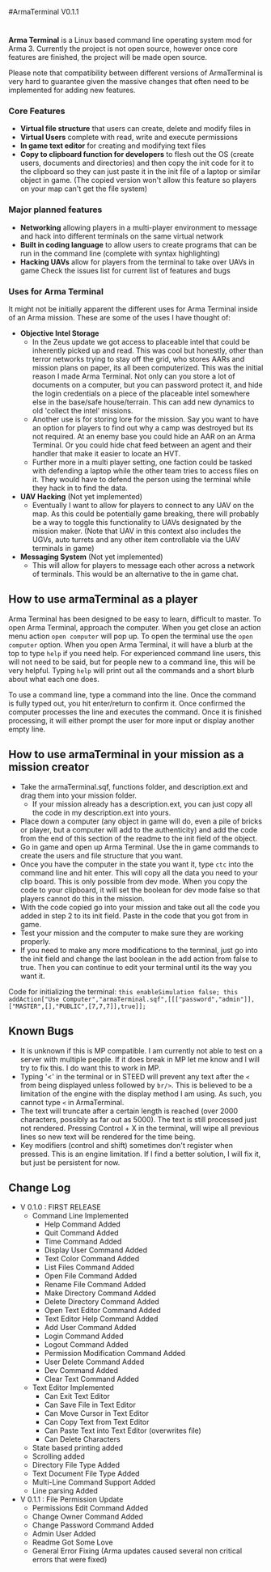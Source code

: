 #ArmaTerminal V0.1.1
# 
**Arma Terminal** is a Linux based command line operating system mod for Arma 3. Currently the project is not open source, however once core features are finished, the project will be made open source.

Please note that compatibility between different versions of ArmaTerminal is very hard to guarantee given the massive changes that often need to be implemented for adding new features.

### Core Features
 - **Virtual file structure** that users can create, delete and modify files in
 - **Virtual Users** complete with read, write and execute permissions
 - **In game text editor** for creating and modifying text files
 - **Copy to clipboard function for developers** to flesh out the OS (create users, documents and directories) and then copy the init code for it to the clipboard so they can just paste it in the init file of a laptop or similar object in game. (The copied version won't allow this feature so players on your map can't get the file system)

### Major planned features
 - **Networking** allowing players in a multi-player environment to message and hack into different terminals on the same virtual network
 - **Built in coding language** to allow users to create programs that can be run in the command line (complete with syntax highlighting)
 - **Hacking UAVs** allow for players from the terminal to take over UAVs in game
Check the issues list for current list of features and bugs

### Uses for Arma Terminal

It might not be initially apparent the different uses for Arma Terminal inside of an Arma mission. These are some of the uses I have thought of:

 - **Objective Intel Storage**
   - In the Zeus update we got access to placeable intel that could be inherently picked up and read. This was cool but honestly, other than terror networks trying to stay off the grid, who stores AARs and mission plans on paper, its all been computerized. This was the initial reason I made Arma Terminal. Not only can you store a lot of documents on a computer, but you can password protect it, and hide the login credentials on a piece of the placeable intel somewhere else in the base/safe house/terrain. This can add new dynamics to old 'collect the intel' missions.
   - Another use is for storing lore for the mission. Say you want to have an option for players to find out why a camp was destroyed but its not required. At an enemy base you could hide an AAR on an Arma Terminal. Or you could hide chat feed between an agent and their handler that make it easier to locate an HVT.
   - Further more in a multi player setting, one faction could be tasked with defending a laptop while the other team tries to access files on it. They would have to defend the person using the terminal while they hack in to find the data.
 - **UAV Hacking** (Not yet implemented)
   - Eventually I want to allow for players to connect to any UAV on the map. As this could be potentially game breaking, there will probably be a way to toggle this functionality to UAVs designated by the mission maker. (Note that UAV in this context also includes the UGVs, auto turrets and any other item controllable via the UAV terminals in game)
 - **Messaging System** (Not yet implemented)
   - This will allow for players to message each other across a network of terminals. This would be an alternative to the in game chat.

## How to use armaTerminal as a player

Arma Terminal has been designed to be easy to learn, difficult to master. To open Arma Terminal, approach the computer. When you get close an action menu action `open computer` will pop up. To open the terminal use the `open computer` option. When you open Arma Terminal, it will have a blurb at the top to type `help` if you need  help. For experienced command line users, this will not need to be said, but for people new to a command line, this will be very helpful. Typing `help` will print out all the commands and a short blurb about what each one does.

To use a command line, type a command into the line. Once the command is fully typed out, you hit enter/return to confirm it. Once confirmed the computer processes the line and executes the command. Once it is finished processing, it will either prompt the user for more input or display another empty line.

## How to use armaTerminal in your mission as a mission creator

 - Take the armaTerminal.sqf, functions folder, and description.ext and drag them into your mission folder.
   - If your mission already has a description.ext, you can just copy all the code in my description.ext into yours.
 - Place down a computer (any object in game will do, even a pile of bricks or player, but a computer will add to the authenticity) and add the code from the end of this section of the readme to the init field of the object.
 - Go in game and open up Arma Terminal. Use the in game commands to create the users and file structure that you want.
 - Once you have the computer in the state you want it, type `ctc` into the command line and hit enter. This will copy all the data you need to your clip board. This is only possible from dev mode. When you copy the code to your clipboard, it will set the boolean for dev mode false so that players cannot do this in the mission.
 - With the code copied go into your mission and take out all the code you added in step 2 to its init field. Paste in the code that you got from in game.
 - Test your mission and the computer to make sure they are working properly.
 - If you need to make any more modifications to the terminal, just go into the init field and change the last boolean in the add action from false to true. Then you can continue to edit your terminal until its the way you want it.

Code for initializing the terminal:
`this enableSimulation false; this addAction["Use Computer","armaTerminal.sqf",[[["password","admin"]],["MASTER",[],"PUBLIC",[7,7,7]],true]];`

## Known Bugs
 - It is unknown if this is MP compatible. I am currently not able to test on a server with multiple people. If it does break in MP let me know and I will try to fix this. I do want this to work in MP.
 - Typing '<' in the terminal or in STEED will prevent any text after the `<` from being displayed unless followed by `br/>`. This is believed to be a limitation of the engine with the display method I am using. As such, you cannot type `<` in ArmaTerminal.
 - The text will truncate after a certain length is reached (over 2000 characters, possibly as far out as 5000). The text is still processed just not rendered. Pressing Control + X in the terminal, will wipe all previous lines so new text will be rendered for the time being.
 - Key modifiers (control and shift) sometimes don't register when pressed. This is an engine limitation. If I find a better solution, I will fix it, but just be persistent for now.

## Change Log
 - V 0.1.0 : FIRST RELEASE
   - Command Line Implemented
     - Help Command Added
     - Quit Command Added
     - Time Command Added
     - Display User Command Added
     - Text Color Command Added
     - List Files Command Added
     - Open File Command Added
     - Rename File Command Added
     - Make Directory Command Added
     - Delete Directory Command Added
     - Open Text Editor Command Added
     - Text Editor Help Command Added
     - Add User Command Added
     - Login Command Added
     - Logout Command Added
     - Permission Modification Command Added
     - User Delete Command Added
     - Dev Command Added
     - Clear Text Command Added
   - Text Editor Implemented
     - Can Exit Text Editor
     - Can Save File in Text Editor
     - Can Move Cursor in Text Editor
     - Can Copy Text from Text Editor
     - Can Paste Text into Text Editor (overwrites file)
     - Can Delete Characters
   - State based printing added
   - Scrolling added
   - Directory File Type Added
   - Text Document File Type Added
   - Multi-Line Command Support Added
   - Line parsing Added
 - V 0.1.1 : File Permission Update
   - Permissions Edit Command Added
   - Change Owner Command Added
   - Change Password Command Added
   - Admin User Added
   - Readme Got Some Love
   - General Error Fixing (Arma updates caused several non critical errors that were fixed)
